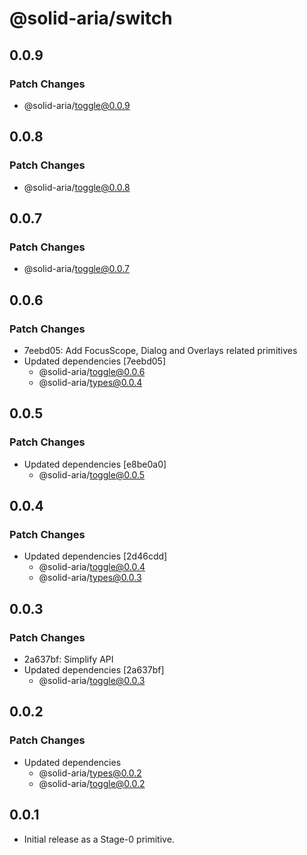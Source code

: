 # @solid-aria/switch

## 0.0.9

### Patch Changes

- @solid-aria/toggle@0.0.9

## 0.0.8

### Patch Changes

- @solid-aria/toggle@0.0.8

## 0.0.7

### Patch Changes

- @solid-aria/toggle@0.0.7

## 0.0.6

### Patch Changes

- 7eebd05: Add FocusScope, Dialog and Overlays related primitives
- Updated dependencies [7eebd05]
  - @solid-aria/toggle@0.0.6
  - @solid-aria/types@0.0.4

## 0.0.5

### Patch Changes

- Updated dependencies [e8be0a0]
  - @solid-aria/toggle@0.0.5

## 0.0.4

### Patch Changes

- Updated dependencies [2d46cdd]
  - @solid-aria/toggle@0.0.4
  - @solid-aria/types@0.0.3

## 0.0.3

### Patch Changes

- 2a637bf: Simplify API
- Updated dependencies [2a637bf]
  - @solid-aria/toggle@0.0.3

## 0.0.2

### Patch Changes

- Updated dependencies
  - @solid-aria/types@0.0.2
  - @solid-aria/toggle@0.0.2

## 0.0.1

- Initial release as a Stage-0 primitive.
